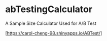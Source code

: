 # abTestingCalculator
A Sample Size Calculator Used for A/B Test

[https://carol-cheng-98.shinyapps.io/ABTest/]
